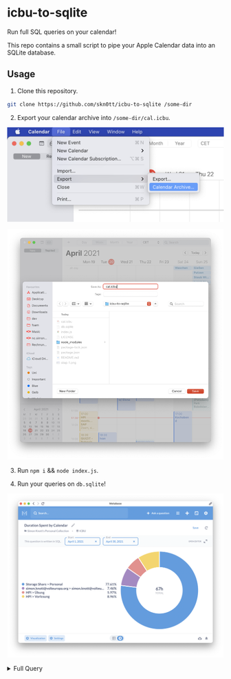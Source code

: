 # icbu-to-sqlite

Run full SQL queries on your calendar!

This repo contains a small script to pipe your Apple Calendar data into an SQLite database.

## Usage

1. Clone this repository.

```bash
git clone https://github.com/skn0tt/icbu-to-sqlite /some-dir
```

2. Export your calendar archive into `/some-dir/cal.icbu`.

![](./step-1.png)

![](./step-2.png)

3. Run `npm i` && `node index.js`.

4. Run your queries on `db.sqlite`!

![](./step-3.png)

<details>

<summary>
Full Query
</summary>

```sql
SELECT
  SUM((strftime('%s', dtend) - strftime('%s', dtstart)) / 3600) as duration,
  calendar.title as calendar
FROM event
JOIN calendar ON calendar.id = calendarId
WHERE event.transp <> 'TRANSPARENT'
AND dtstart BETWEEN {{start}} AND {{end}}
GROUP BY calendarId
```

</details>

